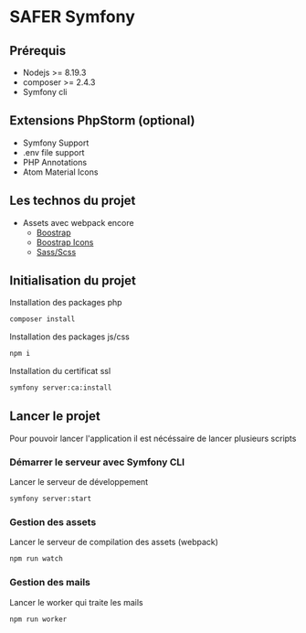 # SAFER Symfony

## Prérequis

- Nodejs >= 8.19.3
- composer >= 2.4.3
- Symfony cli

## Extensions PhpStorm (optional)

- Symfony Support
- .env file support
- PHP Annotations
- Atom Material Icons

## Les technos du projet

- Assets avec webpack encore
  - [Boostrap](https://getbootstrap.com/docs/5.2/getting-started/introduction/)
  - [Boostrap Icons](https://icons.getbootstrap.com/)
  - [Sass/Scss](https://sass-lang.com/documentation/)

## Initialisation du projet

Installation des packages php
```bash
composer install
```

Installation des packages js/css
```bash
npm i
```

Installation du certificat ssl
```bash
symfony server:ca:install
```

## Lancer le projet

Pour pouvoir lancer l'application il est nécéssaire de lancer plusieurs scripts

### Démarrer le serveur avec Symfony CLI

Lancer le serveur de développement
```bash
symfony server:start
```

### Gestion des assets

Lancer le serveur de compilation des assets (webpack)
```bash
npm run watch
```

### Gestion des mails

Lancer le worker qui traite les mails
```bash
npm run worker
```





